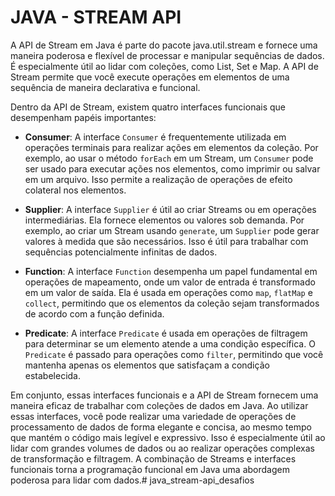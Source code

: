 # JAVA - STREAM API

A API de Stream em Java é parte do pacote java.util.stream e fornece uma maneira poderosa e flexível de processar e manipular sequências de dados. É especialmente útil ao lidar com coleções, como List, Set e Map. A API de Stream permite que você execute operações em elementos de uma sequência de maneira declarativa e funcional.

Dentro da API de Stream, existem quatro interfaces funcionais que desempenham papéis importantes:

- **Consumer**: A interface `Consumer` é frequentemente utilizada em operações terminais para realizar ações em elementos da coleção. Por exemplo, ao usar o método `forEach` em um Stream, um `Consumer` pode ser usado para executar ações nos elementos, como imprimir ou salvar em um arquivo. Isso permite a realização de operações de efeito colateral nos elementos.

- **Supplier**: A interface `Supplier` é útil ao criar Streams ou em operações intermediárias. Ela fornece elementos ou valores sob demanda. Por exemplo, ao criar um Stream usando `generate`, um `Supplier` pode gerar valores à medida que são necessários. Isso é útil para trabalhar com sequências potencialmente infinitas de dados.

- **Function**: A interface `Function` desempenha um papel fundamental em operações de mapeamento, onde um valor de entrada é transformado em um valor de saída. Ela é usada em operações como `map`, `flatMap` e `collect`, permitindo que os elementos da coleção sejam transformados de acordo com a função definida.

- **Predicate**: A interface `Predicate` é usada em operações de filtragem para determinar se um elemento atende a uma condição específica. O `Predicate` é passado para operações como `filter`, permitindo que você mantenha apenas os elementos que satisfaçam a condição estabelecida.

Em conjunto, essas interfaces funcionais e a API de Stream fornecem uma maneira eficaz de trabalhar com coleções de dados em Java. Ao utilizar essas interfaces, você pode realizar uma variedade de operações de processamento de dados de forma elegante e concisa, ao mesmo tempo que mantém o código mais legível e expressivo. Isso é especialmente útil ao lidar com grandes volumes de dados ou ao realizar operações complexas de transformação e filtragem. A combinação de Streams e interfaces funcionais torna a programação funcional em Java uma abordagem poderosa para lidar com dados.# java_stream-api_desafios
